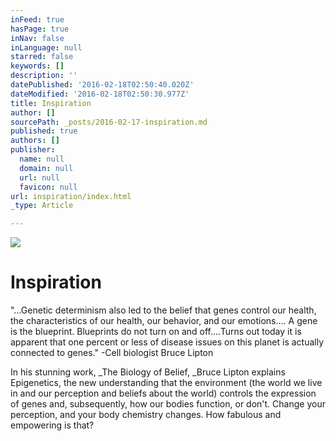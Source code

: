 ```yaml
---
inFeed: true
hasPage: true
inNav: false
inLanguage: null
starred: false
keywords: []
description: ''
datePublished: '2016-02-18T02:50:40.020Z'
dateModified: '2016-02-18T02:50:30.977Z'
title: Inspiration
author: []
sourcePath: _posts/2016-02-17-inspiration.md
published: true
authors: []
publisher:
  name: null
  domain: null
  url: null
  favicon: null
url: inspiration/index.html
_type: Article

---
```

![](https://the-grid-user-content.s3-us-west-2.amazonaws.com/5c2a9750-12f7-4672-92f0-a62d4bb5123c.jpg)

# Inspiration

"...Genetic
determinism also led to the belief that genes control our health, the
characteristics of our health, our behavior, and our emotions.... A gene
is the blueprint. Blueprints do not turn on and off....Turns out today it is apparent that one percent or less of disease issues on
this planet is actually connected to genes." -Cell biologist Bruce Lipton

In
his stunning work, _The
Biology of Belief, _Bruce
Lipton explains Epigenetics, the new understanding that the environment (the
world we live in and our perception and beliefs about the world) controls the
expression of genes and, subsequently, how our bodies function, or don't.
Change your perception, and your body chemistry changes. How fabulous  and empowering is that?